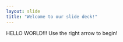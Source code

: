 ```yaml
---
layout: slide
title: "Welcome to our slide deck!"
---
```

HELLO WORLD!!!
Use the right arrow to begin!
